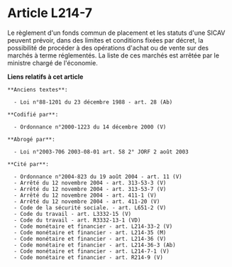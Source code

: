 # Article L214-7

Le règlement d'un fonds commun de placement et les statuts d'une SICAV peuvent prévoir, dans des limites et conditions fixées
par décret, la possibilité de procéder à des opérations d'achat ou de vente sur des marchés à terme réglementés. La liste de
ces marchés est arrêtée par le ministre chargé de l'économie.

**Liens relatifs à cet article**

	**Anciens textes**:

	  - Loi n°88-1201 du 23 décembre 1988 - art. 28 (Ab)

	**Codifié par**:

	  - Ordonnance n°2000-1223 du 14 décembre 2000 (V)

	**Abrogé par**:

	  - Loi n°2003-706 2003-08-01 art. 58 2° JORF 2 août 2003

	**Cité par**:

	  - Ordonnance n°2004-823 du 19 août 2004 - art. 11 (V)
	  - Arrêté du 12 novembre 2004 - art. 313-53-3 (V)
	  - Arrêté du 12 novembre 2004 - art. 313-53-7 (V)
	  - Arrêté du 12 novembre 2004 - art. 411-1 (V)
	  - Arrêté du 12 novembre 2004 - art. 411-20 (V)
	  - Code de la sécurité sociale. - art. L651-2 (V)
	  - Code du travail - art. L3332-15 (V)
	  - Code du travail - art. R3332-13-1 (VD)
	  - Code monétaire et financier - art. L214-33-2 (V)
	  - Code monétaire et financier - art. L214-35 (M)
	  - Code monétaire et financier - art. L214-36 (V)
	  - Code monétaire et financier - art. L214-36-3 (Ab)
	  - Code monétaire et financier - art. L214-7-1 (V)
	  - Code monétaire et financier - art. R214-9 (V)
